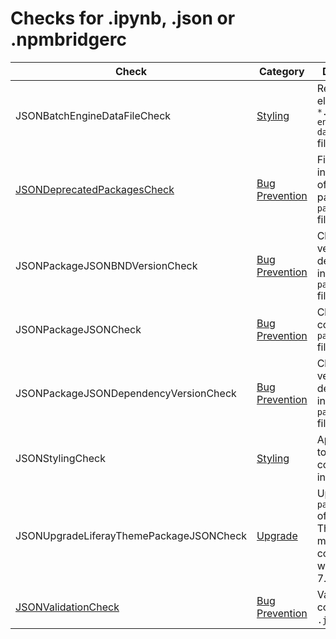 # Checks for .ipynb, .json or .npmbridgerc

Check | Category | Description
----- | -------- | -----------
JSONBatchEngineDataFileCheck | [Styling](styling_checks.markdown#styling-checks) | Remove elements in `*.batch-engine-data.json` files. |
[JSONDeprecatedPackagesCheck](check/json_deprecated_packages_check.markdown#jsondeprecatedpackagescheck) | [Bug Prevention](bug_prevention_checks.markdown#bug-prevention-checks) | Finds incorrect use of deprecated packages in `package.json` files. |
JSONPackageJSONBNDVersionCheck | [Bug Prevention](bug_prevention_checks.markdown#bug-prevention-checks) | Checks the version for dependencies in `package.json` files. |
JSONPackageJSONCheck | [Bug Prevention](bug_prevention_checks.markdown#bug-prevention-checks) | Checks content of `package.json` files. |
JSONPackageJSONDependencyVersionCheck | [Bug Prevention](bug_prevention_checks.markdown#bug-prevention-checks) | Checks the version for dependencies in `package.json` files. |
JSONStylingCheck | [Styling](styling_checks.markdown#styling-checks) | Applies rules to enforce consistency in code style. |
JSONUpgradeLiferayThemePackageJSONCheck | [Upgrade](upgrade_checks.markdown#upgrade-checks) | Upgrade the `package.json` of a Liferay Theme to make it compatible with Liferay 7.4 |
[JSONValidationCheck](check/json_validation_check.markdown#jsonvalidationcheck) | [Bug Prevention](bug_prevention_checks.markdown#bug-prevention-checks) | Validates content of `.json` files. |